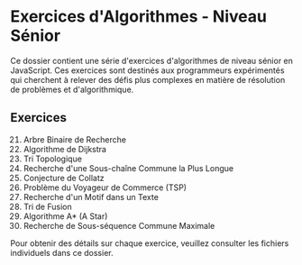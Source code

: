 # Exercices d'Algorithmes - Niveau Sénior

Ce dossier contient une série d'exercices d'algorithmes de niveau sénior en JavaScript. Ces exercices sont destinés aux programmeurs expérimentés qui cherchent à relever des défis plus complexes en matière de résolution de problèmes et d'algorithmique.

## Exercices

21. Arbre Binaire de Recherche
22. Algorithme de Dijkstra
23. Tri Topologique
24. Recherche d'une Sous-chaîne Commune la Plus Longue
25. Conjecture de Collatz
26. Problème du Voyageur de Commerce (TSP)
27. Recherche d'un Motif dans un Texte
28. Tri de Fusion
29. Algorithme A\* (A Star)
30. Recherche de Sous-séquence Commune Maximale

Pour obtenir des détails sur chaque exercice, veuillez consulter les fichiers individuels dans ce dossier.
